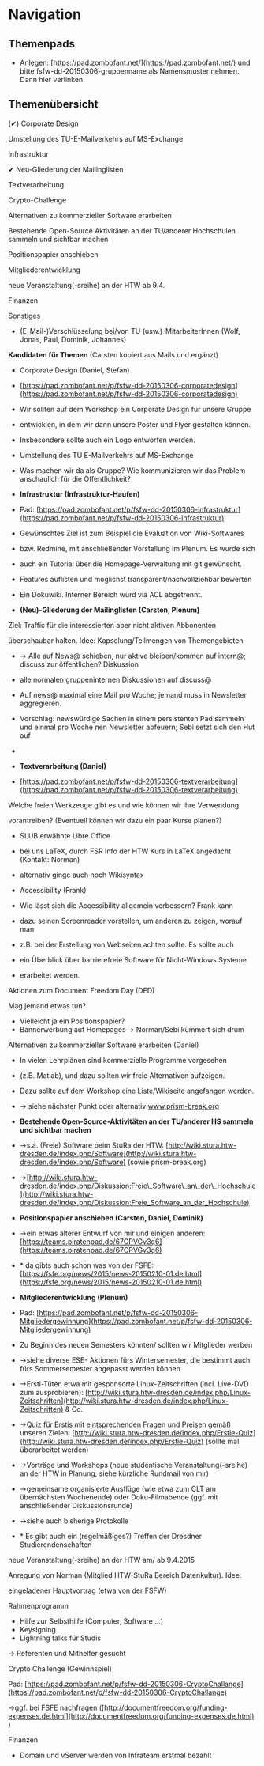 Navigation
==========

  

Themenpads
----------

-   Anlegen: [https://pad.zombofant.net/](https://pad.zombofant.net/)
    und bitte fsfw-dd-20150306-gruppenname als Namensmuster nehmen. Dann
    hier verlinken

  

Themenübersicht
---------------

(✔) Corporate Design

Umstellung des TU-E-Mailverkehrs auf MS-Exchange

Infrastruktur

✔ Neu-Gliederung der Mailinglisten

Textverarbeitung

Crypto-Challenge

Alternativen zu kommerzieller Software erarbeiten

Bestehende Open-Source Aktivitäten an der TU/anderer Hochschulen sammeln
und sichtbar machen

Positionspapier anschieben

Mitgliederentwicklung

neue Veranstaltung(-sreihe) an der HTW ab 9.4.

Finanzen

Sonstiges

-   (E-Mail-)Verschlüsselung bei/von TU (usw.)-MitarbeiterInnen (Wolf,
    Jonas, Paul, Dominik, Johannes)

  
  
**Kandidaten für Themen** (Carsten kopiert aus Mails und ergänzt)  
  

-   Corporate Design (Daniel, Stefan)

  

-   [https://pad.zombofant.net/p/fsfw-dd-20150306-corporatedesign](https://pad.zombofant.net/p/fsfw-dd-20150306-corporatedesign)

  

-   Wir sollten auf dem Workshop ein Corporate Design für unsere Gruppe
-   entwicklen, in dem wir dann unsere Poster und Flyer gestalten
    können.
-   Insbesondere sollte auch ein Logo entworfen werden.

  

-   Umstellung des TU E-Mailverkehrs auf MS-Exchange

  

-   Was machen wir da als Gruppe? Wie kommunizieren wir das Problem
    anschaulich für die Öffentlichkeit?

  

-   **Infrastruktur (Infrastruktur-Haufen)**

  

-   Pad:
    [https://pad.zombofant.net/p/fsfw-dd-20150306-infrastruktur](https://pad.zombofant.net/p/fsfw-dd-20150306-infrastruktur)

  

-   Gewünschtes Ziel ist zum Beispiel die Evaluation von Wiki-Softwares
-   bzw. Redmine, mit anschließender Vorstellung im Plenum. Es wurde
    sich
-   auch ein Tutorial über die Homepage-Verwaltung mit git gewünscht.

  

-   Features auflisten und möglichst transparent/nachvollziehbar
    bewerten
-   Ein Dokuwiki. Interner Bereich würd via ACL abgetrennt.

  

-   **(Neu)-Gliederung der Mailinglisten (Carsten, Plenum)**

  

Ziel: Traffic für die interessierten aber nicht aktiven Abbonenten

überschaubar halten. Idee: Kapselung/Teilmengen von Themengebieten

  

-   -\> Alle auf News@ schieben, nur aktive bleiben/kommen auf intern@;
    discuss zur öffentlichen? Diskussion
-   alle normalen gruppeninternen Diskussionen auf discuss@
-   Auf news@ maximal eine Mail pro Woche; jemand muss in Newsletter
    aggregieren.
-   Vorschlag: newswürdige Sachen in einem persistenten Pad sammeln und
    einmal pro Woche nen Newsletter abfeuern; Sebi setzt sich den Hut
    auf
-     

  

-   **Textverarbeitung (Daniel)**

  

-   [https://pad.zombofant.net/p/fsfw-dd-20150306-textverarbeitung](https://pad.zombofant.net/p/fsfw-dd-20150306-textverarbeitung)

  

Welche freien Werkzeuge gibt es und wie können wir ihre Verwendung

vorantreiben? (Eventuell können wir dazu ein paar Kurse planen?)

  

-   SLUB erwähnte Libre Office
-   bei uns LaTeX, durch FSR Info der HTW Kurs in LaTeX angedacht
    (Kontakt: Norman)
-   alternativ ginge auch noch Wikisyntax

  

-   Accessibility (Frank)

  

-   Wie lässt sich die Accessibility allgemein verbessern? Frank kann
-   dazu seinen Screenreader vorstellen, um anderen zu zeigen, worauf
    man
-   z.B. bei der Erstellung von Webseiten achten sollte. Es sollte auch
-   ein Überblick über barrierefreie Software für Nicht-Windows Systeme
-   erarbeitet werden.

  

Aktionen zum Document Freedom Day (DFD)

  

Mag jemand etwas tun?

-   Vielleicht ja ein Positionspapier?
-   Bannerwerbung auf Homepages -\> Norman/Sebi kümmert sich drum

  

Alternativen zu kommerzieller Software erarbeiten (Daniel)

  

-   In vielen Lehrplänen sind kommerzielle Programme vorgesehen
-   (z.B. Matlab), und dazu sollten wir freie Alternativen aufzeigen.
-   Dazu sollte auf dem Workshop eine Liste/Wikiseite angefangen werden.
-   -\> siehe nächster Punkt oder alternativ www.prism-break.org

  

-   **Bestehende Open-Source-Aktivitäten an der TU/anderer HS sammeln
    und sichtbar machen**

  

-   →s.a. (Freie) Software beim StuRa der HTW:
    [http://wiki.stura.htw-dresden.de/index.php/Software](http://wiki.stura.htw-dresden.de/index.php/Software)
    (sowie prism-break.org)
-   →[http://wiki.stura.htw-dresden.de/index.php/Diskussion:Freie\_Software\_an\_der\_Hochschule](http://wiki.stura.htw-dresden.de/index.php/Diskussion:Freie_Software_an_der_Hochschule)

  

-   **Positionspapier anschieben (Carsten, Daniel, Dominik)**

  

-   →ein etwas älterer Entwurf von mir und einigen anderen:
    [https://teams.piratenpad.de/67CPVGv3q6](https://teams.piratenpad.de/67CPVGv3q6)
-   \* da gibts auch schon was von der FSFE:
    [https://fsfe.org/news/2015/news-20150210-01.de.html](https://fsfe.org/news/2015/news-20150210-01.de.html)

  

-   **Mitgliederentwicklung (Plenum)**
-   Pad:
    [https://pad.zombofant.net/p/fsfw-dd-20150306-Mitgliedergewinnung](https://pad.zombofant.net/p/fsfw-dd-20150306-Mitgliedergewinnung)

  

-   Zu Beginn des neuen Semesters könnten/ sollten wir Mitglieder werben
-   →siehe diverse ESE- Aktionen fürs Wintersemester, die bestimmt auch
    fürs Sommersemester angepasst werden können
-   →Ersti-Tüten etwa mit gesponsorte Linux-Zeitschriften (incl.
    Live-DVD zum ausprobieren):
    [http://wiki.stura.htw-dresden.de/index.php/Linux-Zeitschriften](http://wiki.stura.htw-dresden.de/index.php/Linux-Zeitschriften)
    & Co.
-   →Quiz für Erstis mit eintsprechenden Fragen und Preisen gemäß
    unseren Zielen:
    [http://wiki.stura.htw-dresden.de/index.php/Erstie-Quiz](http://wiki.stura.htw-dresden.de/index.php/Erstie-Quiz)
    (sollte mal überarbeitet werden)
-   →Vorträge und Workshops (neue studentische Veranstaltung(-sreihe) an
    der HTW in Planung; siehe kürzliche Rundmail von mir)
-   →gemeinsame organisierte Ausflüge (wie etwa zum CLT am übernächsten
    Wochenende) oder Doku-Filmabende (ggf. mit anschließender
    Diskussionsrunde)
-   →siehe auch bisherige Protokolle
-   \* Es gibt auch ein (regelmäßiges?) Treffen der Dresdner
    Studierendenschaften

  

neue Veranstaltung(-sreihe) an der HTW am/ ab 9.4.2015

Anregung von Norman (Mitglied HTW-StuRa Bereich Datenkultur). Idee:

eingeladener Hauptvortrag (etwa von der FSFW)

Rahmenprogramm

-   Hilfe zur Selbsthilfe (Computer, Software ...)
-   Keysigning
-   Lightning talks für Studis

-\> Referenten und Mithelfer gesucht

  

Crypto Challenge (Gewinnspiel)

Pad:
[https://pad.zombofant.net/p/fsfw-dd-20150306-CryptoChallange](https://pad.zombofant.net/p/fsfw-dd-20150306-CryptoChallange)

  

→ggf. bei FSFE nachfragen
([http://documentfreedom.org/funding-expenses.de.html](http://documentfreedom.org/funding-expenses.de.html)
)

  

  

Finanzen

-   Domain und vServer werden von Infrateam erstmal bezahlt

  

